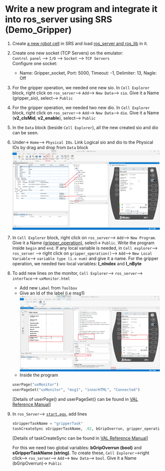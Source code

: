 # Write a new program and integrate it into ros_server using SRS (Demo_Gripper)
1. Create [a new robot cell](https://github.com/FAU-FAPS/staubli_gripper/tree/master/Getting_started_with_Staubli_Robotics_Suite) in SRS and load [ros_server and ros_lib](https://github.com/ros-industrial/staubli_val3_driver/tree/master/staubli_val3_driver/val3) in it.
2. Create one new socket (TCP Servers) on the emulator: <br/> 
  `Control panel` --> `I/O` --> `Socket` --> `TCP Servers` <br/>
  Configure one socket: <br/>
    + Name: Gripper_socket, Port: 5000, Timeout: -1, Delimiter: 13, Nagle: Off <br/>
1. For the gripper operation, we needed one new sio. In `Cell Explorer` block, right click on `ros_server`--> `Add`--> `New Data`--> `sio`. Give it a Name (gripper_sio), select--> `Public`
2. For the gripper operation, we needed two new dio. In `Cell Explorer` block, right click on `ros_server`--> `Add`--> `New Data`--> `dio`. Give it a Name (**v2_clsMid**, **v2_enable**), select--> `Public`
3. In the `Data` block (beside `Cell Explorer`), all the new created sio and dio can be seen.
4. Under-> `Home`--> `Physical IOs`. Link Logical sio and dio to the Physical IOs by drag and drop from `Data` block
![Semantic description of image](/images/new_im2.PNG)
5. In `Cell Explorer` block, right click on `ros_server`--> `Add`--> `New Program`. Give it a Name [(gripper_operation)](https://github.com/FAU-FAPS/staubli_gripper/blob/master/Modified%20ros_server/ros_server/gripper_operation.pgx), select-> `Public`.
Write the program inside `begin` and `end`. If any local variable is needed, in `Cell explorer`--> `ros_server` --> right click on `gripper_operation()`--> `Add`--> `New Local Variable`--> `variable type (i.e num)` and give it a name.
For the gripper operation, we needed two local variables: **l_nIndex** and **l_nByte**
6. To add new lines on the monitor, `Cell Explorer`--> `ros_server`--> `interface`--> `uxMonitor.html`
    - Add new `Label` from `Toolbox`
    - Give an Id of the label (i.e msg1)
    ![Semantic description of image](/images/new_im3.PNG)
    - Inside the program
    ```python
    userPage("uxMonitor")
    userPageSet("uxMonitor", "msg1", "innerHTML", "Connected")
    ```
    [Details of userPage() and userPageSet() can be found in [VAL Reference Manual](https://github.com/FAU-FAPS/staubli_gripper/blob/master/VAL%20Reference%20Manual%20-%20Version%208.PDF)]
6. In `ros_Server`--> [`start.pgx`](https://github.com/FAU-FAPS/staubli_gripper/blob/master/Modified%20ros_server/ros_server/start.pgx), add lines 
    ```python
    sGripperTaskName = "gripperTask"
    taskCreateSync sGripperTaskName, .02, bGripOverrun, gripper_operation()
    ```
    [Details of taskCreateSync can be found in [VAL Reference Manual](https://github.com/FAU-FAPS/staubli_gripper/blob/master/VAL%20Reference%20Manual%20-%20Version%208.PDF)]

    For this we need two global variables: **bGripOverrun (bool)** and **sGripperTaskName (string)**. To create these, `Cell Explorer`-->right click--> `ros_server`-->     `Add`--> `New Data`--> `bool`. Give it a Name (bGripOverrun)-> `Public`
